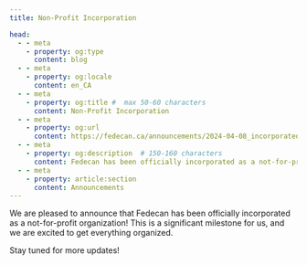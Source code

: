 ```yaml
---
title: Non-Profit Incorporation

head:
  - - meta
    - property: og:type
      content: blog
  - - meta
    - property: og:locale
      content: en_CA
  - - meta
    - property: og:title #  max 50-60 characters
      content: Non-Profit Incorporation
  - - meta
    - property: og:url
      content: https://fedecan.ca/announcements/2024-04-08_incorporated
  - - meta
    - property: og:description  # 150-160 characters
      content: Fedecan has been officially incorporated as a not-for-profit organization!
  - - meta
    - property: article:section
      content: Announcements
---
```


<BlogPostHeader 
  title="Non-Profit Incorporation"
  date="April 8, 2024"
  />

We are pleased to announce that Fedecan has been officially incorporated as a not-for-profit organization! This is a significant milestone for us, and we are excited to get everything organized. 

Stay tuned for more updates!